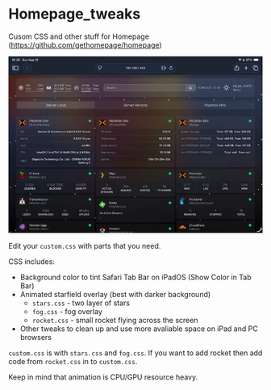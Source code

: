 # Homepage_tweaks
Cusom CSS and other stuff for Homepage (https://github.com/gethomepage/homepage)

<img src="/demo.webp" alt="Demo" width="800">


Edit your `custom.css` with parts that you need.

CSS includes:
 - Background color to tint Safari Tab Bar on iPadOS (Show Color in Tab Bar)
 - Animated starfield overlay (best with darker background)
   - `stars.css` - two layer of stars
   - `fog.css` - fog overlay
   - `rocket.css` - small rocket flying across the screen
 - Other tweaks to clean up and use more avaliable space on iPad and PC browsers

`custom.css` is with `stars.css` and `fog.css`. If you want to add rocket then add code from `rocket.css` in to `custom.css`.

Keep in mind that animation is CPU/GPU resource heavy.
